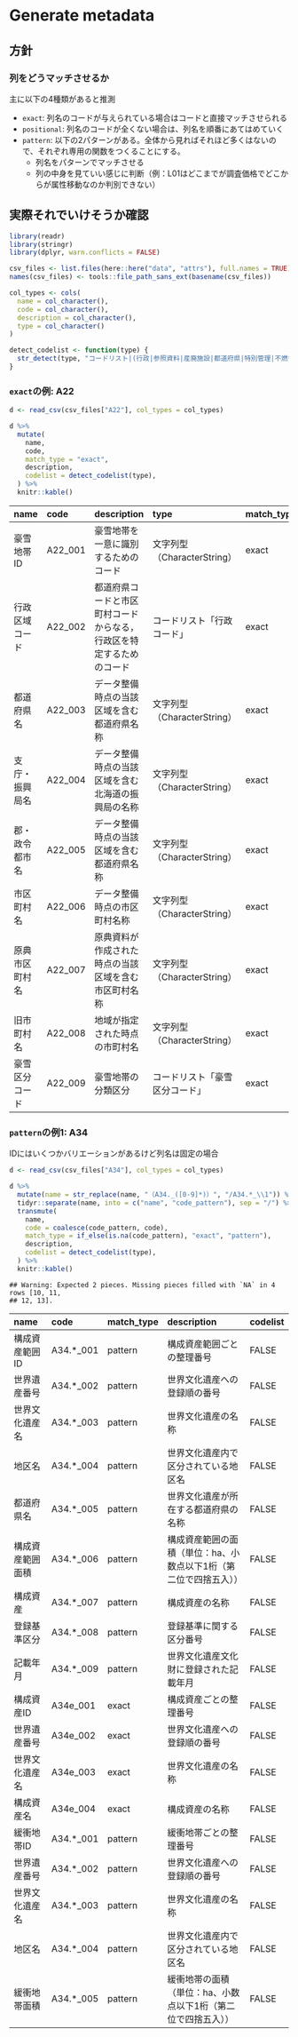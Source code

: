Generate metadata
================

## 方針

### 列をどうマッチさせるか

主に以下の4種類があると推測

-   `exact`:
    列名のコードが与えられている場合はコードと直接マッチさせられる
-   `positional`:
    列名のコードが全くない場合は、列名を順番にあてはめていく
-   `pattern`:
    以下の2パターンがある。全体から見ればそれほど多くはないので、それぞれ専用の関数をつくることにする。
    -   列名をパターンでマッチさせる
    -   列の中身を見ていい感じに判断（例：L01はどこまでが調査価格でどこからが属性移動なのか判別できない）

## 実際それでいけそうか確認

``` r
library(readr)
library(stringr)
library(dplyr, warn.conflicts = FALSE)

csv_files <- list.files(here::here("data", "attrs"), full.names = TRUE)
names(csv_files) <- tools::file_path_sans_ext(basename(csv_files))

col_types <- cols(
  name = col_character(),
  code = col_character(),
  description = col_character(),
  type = col_character()
)

detect_codelist <- function(type) {
  str_detect(type, "コードリスト|(行政|参照資料|産廃施設|都道府県|特別管理|不燃領域率定義|防災再開発促進地区指定)コード")
}
```

### `exact`の例: A22

``` r
d <- read_csv(csv_files["A22"], col_types = col_types)

d %>% 
  mutate(
    name,
    code,
    match_type = "exact",
    description,
    codelist = detect_codelist(type),
  ) %>% 
  knitr::kable()
```

| name           | code     | description                                                          | type                           | match\_type | codelist |
|:---------------|:---------|:---------------------------------------------------------------------|:-------------------------------|:------------|:---------|
| 豪雪地帯ID     | A22\_001 | 豪雪地帯を一意に識別するためのコード                                 | 文字列型（CharacterString）    | exact       | FALSE    |
| 行政区域コード | A22\_002 | 都道府県コードと市区町村コードからなる，行政区を特定するためのコード | コードリスト「行政コード」     | exact       | TRUE     |
| 都道府県名     | A22\_003 | データ整備時点の当該区域を含む都道府県名称                           | 文字列型（CharacterString）    | exact       | FALSE    |
| 支庁・振興局名 | A22\_004 | データ整備時点の当該区域を含む北海道の振興局の名称                   | 文字列型（CharacterString）    | exact       | FALSE    |
| 郡・政令都市名 | A22\_005 | データ整備時点の当該区域を含む都道府県名称                           | 文字列型（CharacterString）    | exact       | FALSE    |
| 市区町村名     | A22\_006 | データ整備時点の市区町村名称                                         | 文字列型（CharacterString）    | exact       | FALSE    |
| 原典市区町村名 | A22\_007 | 原典資料が作成された時点の当該区域を含む市区町村名称                 | 文字列型（CharacterString）    | exact       | FALSE    |
| 旧市町村名     | A22\_008 | 地域が指定された時点の市町村名                                       | 文字列型（CharacterString）    | exact       | FALSE    |
| 豪雪区分コード | A22\_009 | 豪雪地帯の分類区分                                                   | コードリスト「豪雪区分コード」 | exact       | TRUE     |

### `pattern`の例1: A34

IDにはいくつかバリエーションがあるけど列名は固定の場合

``` r
d <- read_csv(csv_files["A34"], col_types = col_types)

d %>% 
  mutate(name = str_replace(name, "（A34._([0-9]*)）", "/A34.*_\\1")) %>%
  tidyr::separate(name, into = c("name", "code_pattern"), sep = "/") %>% 
  transmute(
    name,
    code = coalesce(code_pattern, code),
    match_type = if_else(is.na(code_pattern), "exact", "pattern"),
    description,
    codelist = detect_codelist(type),
  ) %>% 
  knitr::kable()
```

    ## Warning: Expected 2 pieces. Missing pieces filled with `NA` in 4 rows [10, 11,
    ## 12, 13].

| name             | code        | match\_type | description                                                       | codelist |
|:-----------------|:------------|:------------|:------------------------------------------------------------------|:---------|
| 構成資産範囲ID   | A34.\*\_001 | pattern     | 構成資産範囲ごとの整理番号                                        | FALSE    |
| 世界遺産番号     | A34.\*\_002 | pattern     | 世界文化遺産への登録順の番号                                      | FALSE    |
| 世界文化遺産名   | A34.\*\_003 | pattern     | 世界文化遺産の名称                                                | FALSE    |
| 地区名           | A34.\*\_004 | pattern     | 世界文化遺産内で区分されている地区名                              | FALSE    |
| 都道府県名       | A34.\*\_005 | pattern     | 世界文化遺産が所在する都道府県の名称                              | FALSE    |
| 構成資産範囲面積 | A34.\*\_006 | pattern     | 構成資産範囲の面積（単位：ha、小数点以下1桁（第二位で四捨五入）） | FALSE    |
| 構成資産         | A34.\*\_007 | pattern     | 構成資産の名称                                                    | FALSE    |
| 登録基準区分     | A34.\*\_008 | pattern     | 登録基準に関する区分番号                                          | FALSE    |
| 記載年月         | A34.\*\_009 | pattern     | 世界文化遺産文化財に登録された記載年月                            | FALSE    |
| 構成資産ID       | A34e\_001   | exact       | 構成資産ごとの整理番号                                            | FALSE    |
| 世界遺産番号     | A34e\_002   | exact       | 世界文化遺産への登録順の番号                                      | FALSE    |
| 世界文化遺産名   | A34e\_003   | exact       | 世界文化遺産の名称                                                | FALSE    |
| 構成資産名       | A34e\_004   | exact       | 構成資産の名称                                                    | FALSE    |
| 緩衝地帯ID       | A34.\*\_001 | pattern     | 緩衝地帯ごとの整理番号                                            | FALSE    |
| 世界遺産番号     | A34.\*\_002 | pattern     | 世界文化遺産への登録順の番号                                      | FALSE    |
| 世界文化遺産名   | A34.\*\_003 | pattern     | 世界文化遺産の名称                                                | FALSE    |
| 地区名           | A34.\*\_004 | pattern     | 世界文化遺産内で区分されている地区名                              | FALSE    |
| 緩衝地帯面積     | A34.\*\_005 | pattern     | 緩衝地帯の面積（単位：ha、小数点以下1桁（第二位で四捨五入））     | FALSE    |
